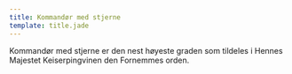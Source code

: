 ```yaml
---
title: Kommandør med stjerne
template: title.jade
---
```


Kommandør med stjerne er den nest høyeste graden som tildeles i Hennes Majestet Keiserpingvinen den Fornemmes orden.